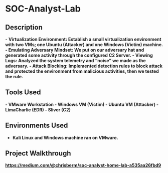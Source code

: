 # SOC-Analyst-Lab

<h2>Description</h2>
- <b>Virtualization Environment: Establish a small virtualization environment with two VMs; one Ubuntu (Attacker) and one Windows (Victim) machine.<b>
- <b>Emulating Adversary Mindset: We put on our adversary hat and generated some activity through the configured C2 Server.<b>
- <b>Viewing Logs: Analyzed the system telemetry and “noise” we made as the adversary.<b>
- <b>Attack Blocking: Implemented detection rules to block attack and protected the environment from malicious activities, then we tested the rule.<b>
<br />
<h2>Tools Used</h2>
- <b>VMware Workstation<b>
- <b>Windows VM (Victim)<b>
- <b>Ubuntu VM (Attacker)<b>
- <b>LimaCharlie (EDR)<b>
- <b>Sliver (C2)<b>

<h2>Environments Used </h2>

- <b>Kali Linux and Windows machine ran on VMware.<b>

<h2>Project Walkthrough</h2>

https://medium.com/@chrisberm/soc-analyst-home-lab-a535aa26fbd9

</body>
</html>
